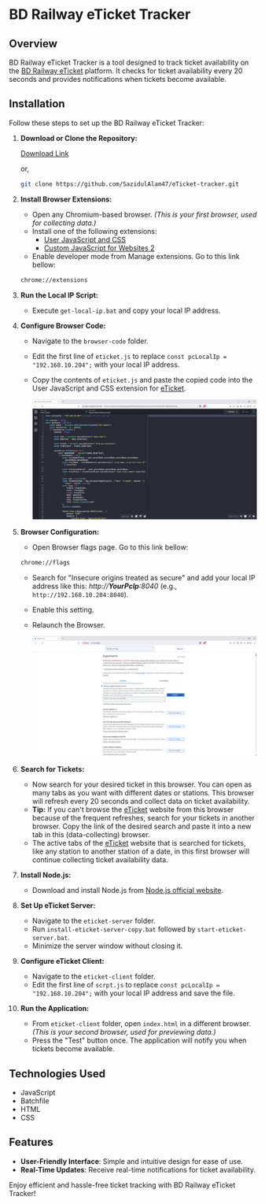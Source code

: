 # BD Railway eTicket Tracker

## Overview

BD Railway eTicket Tracker is a tool designed to track ticket availability on the [BD Railway eTicket](https://eticket.railway.gov.bd) platform. It checks for ticket availability every 20 seconds and provides notifications when tickets become available.

## Installation

Follow these steps to set up the BD Railway eTicket Tracker:

1. **Download or Clone the Repository:**

    [Download Link](https://github.com/SazidulAlam47/eTicket-tracker/archive/refs/heads/main.zip)

    or,

    ```bash
    git clone https://github.com/SazidulAlam47/eTicket-tracker.git
    ```

2. **Install Browser Extensions:**

    - Open any Chromium-based browser. _(This is your first browser, used for collecting data.)_
    - Install one of the following extensions:
        - [User JavaScript and CSS](https://chromewebstore.google.com/detail/user-javascript-and-css/nbhcbdghjpllgmfilhnhkllmkecfmpld)
        - [Custom JavaScript for Websites 2](https://chromewebstore.google.com/detail/custom-javascript-for-web/ddbjnfjiigjmcpcpkmhogomapikjbjdk)
    - Enable developer mode from Manage extensions. Go to this link bellow:

    ```bash
    chrome://extensions
    ```

3. **Run the Local IP Script:**

    - Execute `get-local-ip.bat` and copy your local IP address.

4. **Configure Browser Code:**

    - Navigate to the `browser-code` folder.
    - Edit the first line of `eticket.js` to replace `const pcLocalIp = "192.168.10.204";` with your local IP address.
    - Copy the contents of `eticket.js` and paste the copied code into the User JavaScript and CSS extension for [eTicket](https://eticket.railway.gov.bd).

        ![Screenshot](browser-code/Screenshot-1.png)

5. **Browser Configuration:**

    - Open Browser flags page. Go to this link bellow:

    ```bash
    chrome://flags
    ```

    - Search for "Insecure origins treated as secure" and add your local IP address like this: _http://**YourPcIp**:8040_ (e.g., `http://192.168.10.204:8040`).
    - Enable this setting.
    - Relaunch the Browser.

        ![Screenshot](browser-code/Screenshot-2.png)

6. **Search for Tickets:**

    - Now search for your desired ticket in this browser. You can open as many tabs as you want with different dates or stations. This browser will refresh every 20 seconds and collect data on ticket availability.
    - **Tip:** If you can't browse the [eTicket](https://eticket.railway.gov.bd) website from this browser because of the frequent refreshes, search for your tickets in another browser. Copy the link of the desired search and paste it into a new tab in this (data-collecting) browser.
    - The active tabs of the [eTicket](https://eticket.railway.gov.bd) website that is searched for tickets, like any station to another station of a date, in this first browser will continue collecting ticket availability data.

7. **Install Node.js:**

    - Download and install Node.js from [Node.js official website](https://nodejs.org/en).

8. **Set Up eTicket Server:**

    - Navigate to the `eticket-server` folder.
    - Run `install-eticket-server-copy.bat` followed by `start-eticket-server.bat`.
    - Minimize the server window without closing it.

9. **Configure eTicket Client:**

    - Navigate to the `eticket-client` folder.
    - Edit the first line of `scrpt.js` to replace `const pcLocalIp = "192.168.10.204";` with your local IP address and save the file.

10. **Run the Application:**
    - From `eticket-client` folder, open `index.html` in a different browser. _(This is your second browser, used for previewing data.)_
    - Press the "Test" button once. The application will notify you when tickets become available.

## Technologies Used

-   JavaScript
-   Batchfile
-   HTML
-   CSS

## Features

-   **User-Friendly Interface**: Simple and intuitive design for ease of use.
-   **Real-Time Updates**: Receive real-time notifications for ticket availability.

Enjoy efficient and hassle-free ticket tracking with BD Railway eTicket Tracker!
